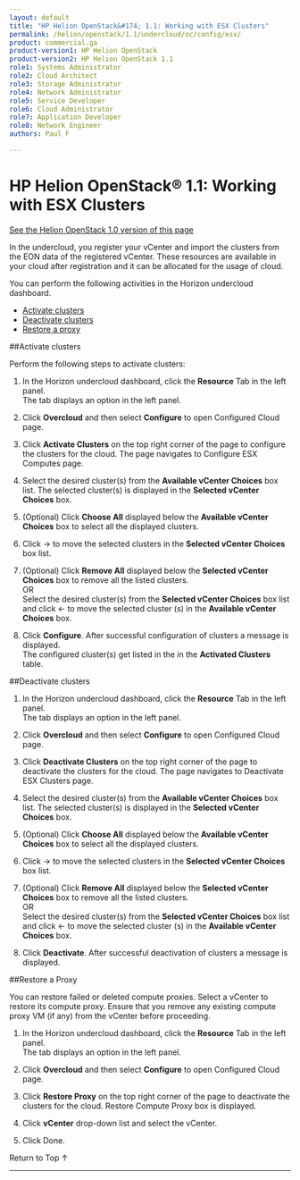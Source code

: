 ```yaml
---
layout: default
title: "HP Helion OpenStack&#174; 1.1: Working with ESX Clusters"
permalink: /helion/openstack/1.1/undercloud/oc/config/esx/
product: commercial.ga
product-version1: HP Helion OpenStack
product-version2: HP Helion OpenStack 1.1
role1: Systems Administrator 
role2: Cloud Architect 
role3: Storage Administrator 
role4: Network Administrator 
role5: Service Developer 
role6: Cloud Administrator 
role7: Application Developer 
role8: Network Engineer 
authors: Paul F

---
```

<!--PUBLISHED-->


<script>

function PageRefresh {
onLoad="window.refresh"
}

PageRefresh();

</script>

<!--
<p style="font-size: small;"> <a href="/helion/openstack/1.1/install-beta/prereqs/">&#9664; PREV</a> | <a href="/helion/openstack/1.1/install-beta-overview/">&#9650; UP</a> | <a href="/helion/openstack/1.1/install-beta/vsa/">NEXT &#9654;</a> </p> -->

# HP Helion OpenStack&#174; 1.1: Working with ESX Clusters
[See the Helion OpenStack 1.0 version of this page](/helion/openstack/undercloud/oc/config/esx/)

In the undercloud, you register your vCenter and import the clusters from the EON data of the registered vCenter. These resources are available in your cloud after registration and it can be allocated for the usage of cloud. 

You can perform the following activities in the Horizon undercloud dashboard.

* [Activate clusters](#activate-cluster)
* [Deactivate clusters](#deactivate-cluster)
* [Restore a proxy](#restore-proxy) 

 
##Activate clusters<a name="activate-cluster"></a>

Perform the following steps to activate clusters:

1. In the Horizon undercloud dashboard, click the **Resource** Tab in the left panel.<br /> The tab displays an option in the left panel.

2. Click **Overcloud** and then select **Configure** to open Configured Cloud page. 

3. Click **Activate Clusters** on the top right corner of the page to configure the clusters for the cloud. The page navigates to Configure ESX Computes page.

4. Select the desired cluster(s) from the **Available vCenter Choices** box list. The selected cluster(s) is displayed in the **Selected vCenter Choices** box.

5. (Optional) Click **Choose All** displayed below the **Available vCenter Choices** box to select all the  displayed clusters.

6. Click  &rarr; to move the selected clusters in the **Selected vCenter Choices** box list. 

7. (Optional) Click **Remove All** displayed  below the **Selected vCenter Choices** box to remove all the listed clusters. <br />OR<br /> Select the desired cluster(s) from the **Selected vCenter Choices** box list and click &larr; to move the selected cluster (s) in the **Available vCenter Choices** box.

5. Click **Configure**. After successful configuration of clusters a message is displayed. <br />The configured cluster(s) get listed in the in the **Activated Clusters** table.

##Deactivate clusters<a name="deactivate-cluster"></a>

1. In the Horizon undercloud dashboard, click the **Resource** Tab in the left panel.<br /> The tab displays an option in the left panel.

2. Click **Overcloud** and then select **Configure** to open Configured Cloud page. 

3. Click **Deactivate Clusters** on the top right corner of the page to deactivate the clusters for the cloud. The page navigates to Deactivate ESX Clusters page.

4. Select the desired cluster(s) from the **Available vCenter Choices** box list. The selected cluster(s) is displayed in the **Selected vCenter Choices** box.

5. (Optional) Click **Choose All** displayed below the **Available vCenter Choices** box to select all the  displayed clusters.

6. Click  &rarr; to move the selected clusters in the **Selected vCenter Choices** box list. 

7. (Optional) Click **Remove All** displayed  below the **Selected vCenter Choices** box to remove all the listed clusters. <br />OR<br /> Select the desired cluster(s) from the **Selected vCenter Choices** box list and click &larr; to move the selected cluster (s) in the **Available vCenter Choices** box.

5. Click **Deactivate**. After successful deactivation of clusters a message is displayed. 


##Restore a Proxy<a name="restore-proxy"></a>

You can restore failed or deleted compute proxies. Select a vCenter to restore its compute proxy. Ensure that you remove any existing compute proxy VM (if any) from the vCenter before proceeding.

1. In the Horizon undercloud dashboard, click the **Resource** Tab in the left panel.<br /> The tab displays an option in the left panel.

2. Click **Overcloud** and then select **Configure** to open Configured Cloud page. 

3. Click **Restore Proxy** on the top right corner of the page to deactivate the clusters for the cloud. Restore Compute Proxy box is displayed.
4. Click **vCenter** drop-down list and select the vCenter. 
5.  Click Done.



<a href="#top" style="padding:14px 0px 14px 0px; text-decoration: none;"> Return to Top &#8593; </a>

----
